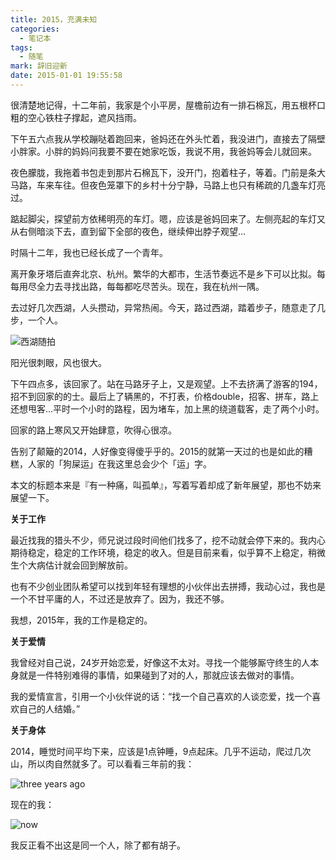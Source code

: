 ```yaml
---
title: 2015，充满未知
categories:
  - 笔记本
tags:
  - 随笔
mark: 辞旧迎新
date: 2015-01-01 19:55:58
---
```


很清楚地记得，十二年前，我家是个小平房，屋檐前边有一排石棉瓦，用五根杯口粗的空心铁柱子撑起，遮风挡雨。

下午五六点我从学校蹦哒着跑回来，爸妈还在外头忙着，我没进门，直接去了隔壁小胖家。小胖的妈妈问我要不要在她家吃饭，我说不用，我爸妈等会儿就回来。

夜色朦胧，我拖着书包走到那片石棉瓦下，没开门，抱着柱子，等着。门前是条大马路，车来车往。但夜色笼罩下的乡村十分宁静，马路上也只有稀疏的几盏车灯亮过。

踮起脚尖，探望前方依稀明亮的车灯。嗯，应该是爸妈回来了。左侧亮起的车灯又从右侧暗淡下去，直到留下全部的夜色，继续伸出脖子观望...

时隔十二年，我也已经长成了一个青年。

离开象牙塔后直奔北京、杭州。繁华的大都市，生活节奏远不是乡下可以比拟。每每用尽全力去寻找出路，每每都吃尽苦头。现在，我在杭州一隅。

去过好几次西湖，人头攒动，异常热闹。今天，路过西湖，踏着步子，随意走了几步，一个人。

![西湖随拍](https://www.barretlee.com/blogimgs/2015/01/01/5B9F5D5BF1977B7DAA99C06DE7E5847B.png)<!--<source src="http://barretlee.com/life/content/images/2015/Jan/5B9F5D5BF1977B7DAA99C06DE7E5847B.png">-->

阳光很刺眼，风也很大。

下午四点多，该回家了。站在马路牙子上，又是观望。上不去挤满了游客的194，招不到回家的的士。最后上了辆黑的，不打表，价格double，招客、拼车，路上还想甩客...平时一个小时的路程，因为堵车，加上黑的绕道载客，走了两个小时。

回家的路上寒风又开始肆意，吹得心很凉。

告别了颠簸的2014，人好像变得傻乎乎的。2015的就第一天过的也是如此的糟糕，人家的「狗屎运」在我这里总会少个「运」字。

本文的标题本来是『有一种痛，叫孤单』，写着写着却成了新年展望，那也不妨来展望一下。

**关于工作**

最近找我的猎头不少，师兄说过段时间他们找多了，挖不动就会停下来的。我内心期待稳定，稳定的工作环境，稳定的收入。但是目前来看，似乎算不上稳定，稍微生个大病估计就会回到解放前。

也有不少创业团队希望可以找到年轻有理想的小伙伴出去拼搏，我动心过，我也是一个不甘平庸的人，不过还是放弃了。因为，我还不够。

我想，2015年，我的工作是稳定的。

**关于爱情**

我曾经对自己说，24岁开始恋爱，好像这不太对。寻找一个能够厮守终生的人本身就是一件特别难得的事情，如果碰到了对的人，那就应该去做对的事情。

我的爱情宣言，引用一个小伙伴说的话：“找一个自己喜欢的人谈恋爱，找一个喜欢自己的人结婚。”

**关于身体**

2014，睡觉时间平均下来，应该是1点钟睡，9点起床。几乎不运动，爬过几次山，所以肉自然就多了。可以看看三年前的我：

![three years ago](https://www.barretlee.com/blogimgs/2015/01/01/avatar.jpg)<!--<source src="http://barretlee.com/life/content/images/2015/Jan/avatar.jpg">-->

现在的我：

![now](https://www.barretlee.com/blogimgs/2015/01/01/058E64230E3AF81806B5CFA6E53F465F.jpg)<!--<source src="http://barretlee.com/life/content/images/2015/Jan/058E64230E3AF81806B5CFA6E53F465F.jpg">-->

我反正看不出这是同一个人，除了都有胡子。